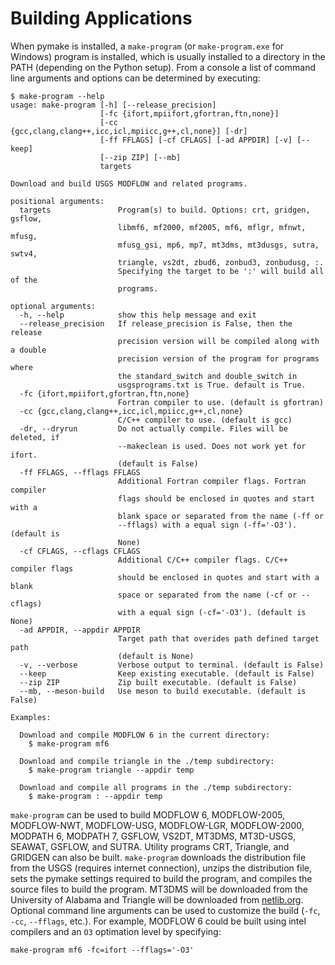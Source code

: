 # Building Applications

When pymake is installed, a `make-program` (or `make-program.exe` for Windows) program is installed, which is usually
installed to a directory in the PATH (depending on the Python setup). From a console a list of command line arguments
and options can be determined by executing:

```console
$ make-program --help
usage: make-program [-h] [--release_precision]
                    [-fc {ifort,mpiifort,gfortran,ftn,none}]
                    [-cc {gcc,clang,clang++,icc,icl,mpiicc,g++,cl,none}] [-dr]
                    [-ff FFLAGS] [-cf CFLAGS] [-ad APPDIR] [-v] [--keep]
                    [--zip ZIP] [--mb]
                    targets

Download and build USGS MODFLOW and related programs.

positional arguments:
  targets               Program(s) to build. Options: crt, gridgen, gsflow,
                        libmf6, mf2000, mf2005, mf6, mflgr, mfnwt, mfusg,
                        mfusg_gsi, mp6, mp7, mt3dms, mt3dusgs, sutra, swtv4,
                        triangle, vs2dt, zbud6, zonbud3, zonbudusg, :.
                        Specifying the target to be ':' will build all of the
                        programs.

optional arguments:
  -h, --help            show this help message and exit
  --release_precision   If release_precision is False, then the release
                        precision version will be compiled along with a double
                        precision version of the program for programs where
                        the standard_switch and double_switch in
                        usgsprograms.txt is True. default is True.
  -fc {ifort,mpiifort,gfortran,ftn,none}
                        Fortran compiler to use. (default is gfortran)
  -cc {gcc,clang,clang++,icc,icl,mpiicc,g++,cl,none}
                        C/C++ compiler to use. (default is gcc)
  -dr, --dryrun         Do not actually compile. Files will be deleted, if
                        --makeclean is used. Does not work yet for ifort.
                        (default is False)
  -ff FFLAGS, --fflags FFLAGS
                        Additional Fortran compiler flags. Fortran compiler
                        flags should be enclosed in quotes and start with a
                        blank space or separated from the name (-ff or
                        --fflags) with a equal sign (-ff='-O3'). (default is
                        None)
  -cf CFLAGS, --cflags CFLAGS
                        Additional C/C++ compiler flags. C/C++ compiler flags
                        should be enclosed in quotes and start with a blank
                        space or separated from the name (-cf or --cflags)
                        with a equal sign (-cf='-O3'). (default is None)
  -ad APPDIR, --appdir APPDIR
                        Target path that overides path defined target path
                        (default is None)
  -v, --verbose         Verbose output to terminal. (default is False)
  --keep                Keep existing executable. (default is False)
  --zip ZIP             Zip built executable. (default is False)
  --mb, --meson-build   Use meson to build executable. (default is False)

Examples:

  Download and compile MODFLOW 6 in the current directory:
    $ make-program mf6

  Download and compile triangle in the ./temp subdirectory:
    $ make-program triangle --appdir temp

  Download and compile all programs in the ./temp subdirectory:
    $ make-program : --appdir temp
```

`make-program` can be used to build MODFLOW 6, MODFLOW-2005, MODFLOW-NWT, MODFLOW-USG, MODFLOW-LGR, MODFLOW-2000,
MODPATH 6, MODPATH 7, GSFLOW, VS2DT, MT3DMS, MT3D-USGS, SEAWAT, GSFLOW, and SUTRA. Utility programs CRT, Triangle,
and GRIDGEN can also be built. `make-program` downloads the distribution file from the USGS (requires internet
connection), unzips the distribution file, sets the pymake settings required to build the program, and compiles the
source files to build the program. MT3DMS will be downloaded from the University of Alabama and Triangle will be
downloaded from [netlib.org](http://www.netlib.org/voronoi/triangle.zip). Optional command line arguments can be used to
customize the build (`-fc`, `-cc`, `--fflags`, etc.). For example, MODFLOW 6 could be built using intel compilers and
an `O3` optimation level by specifying:

```console
make-program mf6 -fc=ifort --fflags='-O3'
```